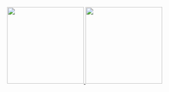 <div>
<a href="https://github.com/paulocamargojr">
<img height="180em" src="https://github-readme-stats.vercel.app/api?username=paulocamargojr&show_icons=true&count_private=true"/>
<img height="180em" src="https://github-readme-stats.vercel.app/api/top-langs/?username=paulocamargojr&layout=compact&langs_count=7"/>
</div>
  
<!-- theme=dracula&include_all_commits=true& | &theme=dracula  -->
